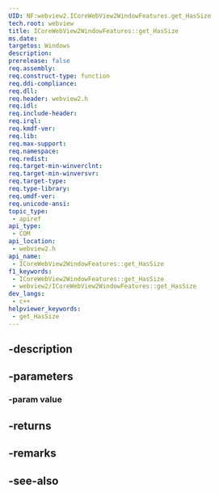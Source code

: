 ```yaml
---
UID: NF:webview2.ICoreWebView2WindowFeatures.get_HasSize
tech.root: webview
title: ICoreWebView2WindowFeatures::get_HasSize
ms.date: 
targetos: Windows
description: 
prerelease: false
req.assembly: 
req.construct-type: function
req.ddi-compliance: 
req.dll: 
req.header: webview2.h
req.idl: 
req.include-header: 
req.irql: 
req.kmdf-ver: 
req.lib: 
req.max-support: 
req.namespace: 
req.redist: 
req.target-min-winverclnt: 
req.target-min-winversvr: 
req.target-type: 
req.type-library: 
req.umdf-ver: 
req.unicode-ansi: 
topic_type:
 - apiref
api_type:
 - COM
api_location:
 - webview2.h
api_name:
 - ICoreWebView2WindowFeatures::get_HasSize
f1_keywords:
 - ICoreWebView2WindowFeatures::get_HasSize
 - webview2/ICoreWebView2WindowFeatures::get_HasSize
dev_langs:
 - c++
helpviewer_keywords:
 - get_HasSize
---
```


## -description

## -parameters

### -param value

## -returns

## -remarks

## -see-also

